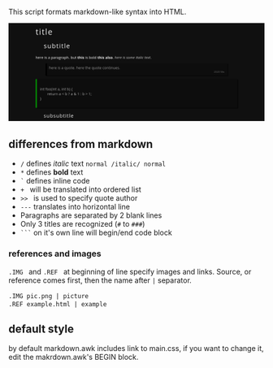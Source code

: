 <!-- 19.06 2020 -->

This script formats markdown-like syntax into HTML.

![example](example.png)


## differences from markdown
  - `/`    defines <i>italic</i> text `normal /italic/ normal`
  - `*`    defines **bold** text
  - <code>&#96;</code>  defines inline code
  - `+ `   will be translated into ordered list
  - `>> `  is used to specify quote author
  - `---`  translates into horizontal line
  - Paragraphs are separated by 2 blank lines
  - Only 3 titles are recognized (`#` to `###`)
  - <code>&#96;&#96;&#96;</code>  on it's own line will begin/end code block

### references and images
`.IMG ` and `.REF ` at beginning of line specify images and links.
Source, or reference comes first, then the name after ` | ` separator.
```
.IMG pic.png | picture
.REF example.html | example
```

## default style
by default markdown.awk includes link to main.css, if you want
to change it, edit the makrdown.awk's BEGIN block.
